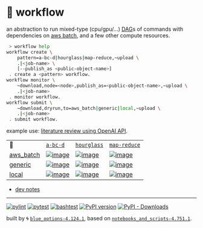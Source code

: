 # 📜 workflow

an abstraction to run mixed-type (cpu/gpu/...) [DAG](https://networkx.org/documentation/stable/reference/classes/digraph.html)s of commands with dependencies on [aws batch](https://aws.amazon.com/batch/), and a few other compute resources.

```bash
 > workflow help
workflow create \
	pattern=a-bc-d|hourglass|map-reduce,~upload \
	.|<job-name> \
	[--publish_as <public-object-name>]
 . create a <pattern> workflow.
workflow monitor \
	~download,node=<node>,publish_as=<public-object-name>,~upload \
	.|<job-name>
 . monitor workflow.
workflow submit \
	~download,dryrun,to=aws_batch|generic|local,~upload \
	.|<job-name>
 . submit workflow.
```

example use: [literature review using OpenAI API](https://github.com/kamangir/openai-commands/tree/main/openai_commands/literature_review).

|   |   |   |   |
| --- | --- | --- | --- |
| 📜 | [`a-bc-d`](./patterns/a-bc-d.dot) | [`hourglass`](./patterns/hourglass.dot) | [`map-reduce`](./patterns/map-reduce.dot) |
| [aws_batch](./runners/aws_batch.py) | [![image](https://kamangir-public.s3.ca-central-1.amazonaws.com/aws_batch-a-bc-d/workflow.gif?raw=true&random=lN6w06CQraj5gMQA)](https://kamangir-public.s3.ca-central-1.amazonaws.com/aws_batch-a-bc-d/workflow.gif?raw=true&random=lN6w06CQraj5gMQA) | [![image](https://kamangir-public.s3.ca-central-1.amazonaws.com/aws_batch-hourglass/workflow.gif?raw=true&random=FKHOPZkPdBlAAZvq)](https://kamangir-public.s3.ca-central-1.amazonaws.com/aws_batch-hourglass/workflow.gif?raw=true&random=FKHOPZkPdBlAAZvq) | [![image](https://kamangir-public.s3.ca-central-1.amazonaws.com/aws_batch-map-reduce/workflow.gif?raw=true&random=yB5Wly20cCvd5Q8b)](https://kamangir-public.s3.ca-central-1.amazonaws.com/aws_batch-map-reduce/workflow.gif?raw=true&random=yB5Wly20cCvd5Q8b) |
| [generic](./runners/generic.py) | [![image](https://kamangir-public.s3.ca-central-1.amazonaws.com/generic-a-bc-d/workflow.gif?raw=true&random=4XXz7Xv4h72oH05Q)](https://kamangir-public.s3.ca-central-1.amazonaws.com/generic-a-bc-d/workflow.gif?raw=true&random=4XXz7Xv4h72oH05Q) | [![image](https://kamangir-public.s3.ca-central-1.amazonaws.com/generic-hourglass/workflow.gif?raw=true&random=FAgfjTjq5lL29qo4)](https://kamangir-public.s3.ca-central-1.amazonaws.com/generic-hourglass/workflow.gif?raw=true&random=FAgfjTjq5lL29qo4) | [![image](https://kamangir-public.s3.ca-central-1.amazonaws.com/generic-map-reduce/workflow.gif?raw=true&random=fLgpLSnqAX6i4K3p)](https://kamangir-public.s3.ca-central-1.amazonaws.com/generic-map-reduce/workflow.gif?raw=true&random=fLgpLSnqAX6i4K3p) |
| [local](./runners/local.py) | [![image](https://kamangir-public.s3.ca-central-1.amazonaws.com/local-a-bc-d/workflow.gif?raw=true&random=a1SSJpbz1k83lAKA)](https://kamangir-public.s3.ca-central-1.amazonaws.com/local-a-bc-d/workflow.gif?raw=true&random=a1SSJpbz1k83lAKA) | [![image](https://kamangir-public.s3.ca-central-1.amazonaws.com/local-hourglass/workflow.gif?raw=true&random=8i7OwAClu24zj5UJ)](https://kamangir-public.s3.ca-central-1.amazonaws.com/local-hourglass/workflow.gif?raw=true&random=8i7OwAClu24zj5UJ) | [![image](https://kamangir-public.s3.ca-central-1.amazonaws.com/local-map-reduce/workflow.gif?raw=true&random=Y6PmH6MCL1p2tbcv)](https://kamangir-public.s3.ca-central-1.amazonaws.com/local-map-reduce/workflow.gif?raw=true&random=Y6PmH6MCL1p2tbcv) |

- [dev notes](https://arash-kamangir.medium.com/%EF%B8%8F-openai-experiments-54-e49117dc69ef)

---


[![pylint](https://github.com/kamangir/notebooks-and-scripts/actions/workflows/pylint.yml/badge.svg)](https://github.com/kamangir/notebooks-and-scripts/actions/workflows/pylint.yml) [![pytest](https://github.com/kamangir/notebooks-and-scripts/actions/workflows/pytest.yml/badge.svg)](https://github.com/kamangir/notebooks-and-scripts/actions/workflows/pytest.yml) [![bashtest](https://github.com/kamangir/notebooks-and-scripts/actions/workflows/bashtest.yml/badge.svg)](https://github.com/kamangir/notebooks-and-scripts/actions/workflows/bashtest.yml) [![PyPI version](https://img.shields.io/pypi/v/notebooks-and-scripts.svg)](https://pypi.org/project/notebooks-and-scripts/) [![PyPI - Downloads](https://img.shields.io/pypi/dd/notebooks-and-scripts)](https://pypistats.org/packages/notebooks-and-scripts)

built by 🌀 [`blue_options-4.124.1`](https://github.com/kamangir/awesome-bash-cli), based on [`notebooks_and_scripts-4.751.1`](https://github.com/kamangir/notebooks-and-scripts).

